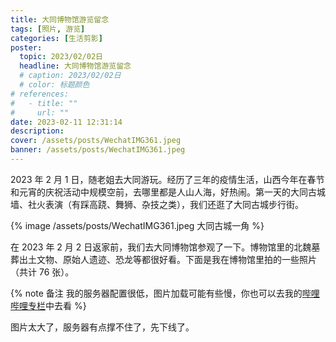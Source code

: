 ```yaml
---
title: 大同博物馆游览留念
tags: [照片, 游览]
categories: [生活剪影]
poster:
  topic: 2023/02/02日
  headline: 大同博物馆游览留念
  # caption: 2023/02/02日
  # color: 标题颜色
# references:
#   - title: ""
#     url: ""
date: 2023-02-11 12:31:14
description:
cover: /assets/posts/WechatIMG361.jpeg
banner: /assets/posts/WechatIMG361.jpeg
---
```


2023 年 2 月 1 日，随老姐去大同游玩。经历了三年的疫情生活，山西今年在春节和元宵的庆祝活动中规模空前，去哪里都是人山人海，好热闹。第一天的大同古城墙、社火表演（有踩高跷、舞狮、杂技之类），我们还逛了大同古城步行街。

{% image /assets/posts/WechatIMG361.jpeg 大同古城一角 %}

在 2023 年 2 月 2 日返家前，我们去大同博物馆参观了一下。博物馆里的北魏墓葬出土文物、原始人遗迹、恐龙等都很好看。下面是我在博物馆里拍的一些照片（共计 76 张）。

{% note 备注 我的服务器配置很低，图片加载可能有些慢，你也可以去我的[哔哩哔哩专栏](https://www.bilibili.com/read/cv21761283)中去看 %}

图片太大了，服务器有点撑不住了，先下线了。

<!--
{% image /assets/posts/大同博物馆/P1000370.JPG  %}
{% image /assets/posts/大同博物馆/P1000371.JPG  %}
{% image /assets/posts/大同博物馆/P1000372.JPG  %}
{% image /assets/posts/大同博物馆/P1000373.JPG  %}
{% image /assets/posts/大同博物馆/P1000374.JPG  %}
{% image /assets/posts/大同博物馆/P1000375.JPG  %}
{% image /assets/posts/大同博物馆/P1000376.JPG  %}
{% image /assets/posts/大同博物馆/P1000377.JPG  %}
{% image /assets/posts/大同博物馆/P1000378.JPG  %}
{% image /assets/posts/大同博物馆/P1000379.JPG  %}

{% image /assets/posts/大同博物馆/P1000380.JPG  %}
{% image /assets/posts/大同博物馆/P1000381.JPG  %}
{% image /assets/posts/大同博物馆/P1000382.JPG  %}
{% image /assets/posts/大同博物馆/P1000383.JPG  %}
{% image /assets/posts/大同博物馆/P1000384.JPG  %}
{% image /assets/posts/大同博物馆/P1000385.JPG  %}
{% image /assets/posts/大同博物馆/P1000386.JPG  %}
{% image /assets/posts/大同博物馆/P1000387.JPG  %}
{% image /assets/posts/大同博物馆/P1000388.JPG  %}
{% image /assets/posts/大同博物馆/P1000389.JPG  %}

{% image /assets/posts/大同博物馆/P1000390.JPG  %}
{% image /assets/posts/大同博物馆/P1000391.JPG  %}
{% image /assets/posts/大同博物馆/P1000392.JPG  %}
{% image /assets/posts/大同博物馆/P1000393.JPG  %}
{% image /assets/posts/大同博物馆/P1000394.JPG  %}
{% image /assets/posts/大同博物馆/P1000395.JPG  %}
{% image /assets/posts/大同博物馆/P1000396.JPG  %}
{% image /assets/posts/大同博物馆/P1000397.JPG  %}
{% image /assets/posts/大同博物馆/P1000398.JPG  %}
{% image /assets/posts/大同博物馆/P1000399.JPG  %}

{% image /assets/posts/大同博物馆/P1000400.JPG  %}
{% image /assets/posts/大同博物馆/P1000401.JPG  %}
{% image /assets/posts/大同博物馆/P1000402.JPG  %}
{% image /assets/posts/大同博物馆/P1000403.JPG  %}
{% image /assets/posts/大同博物馆/P1000404.JPG  %}
{% image /assets/posts/大同博物馆/P1000405.JPG  %}
{% image /assets/posts/大同博物馆/P1000406.JPG  %}
{% image /assets/posts/大同博物馆/P1000407.JPG  %}
{% image /assets/posts/大同博物馆/P1000408.JPG  %}
{% image /assets/posts/大同博物馆/P1000409.JPG  %}

{% image /assets/posts/大同博物馆/P1000410.JPG  %}
{% image /assets/posts/大同博物馆/P1000411.JPG  %}
{% image /assets/posts/大同博物馆/P1000412.JPG  %}
{% image /assets/posts/大同博物馆/P1000413.JPG  %}
{% image /assets/posts/大同博物馆/P1000414.JPG  %}
{% image /assets/posts/大同博物馆/P1000415.JPG  %}
{% image /assets/posts/大同博物馆/P1000416.JPG  %}
{% image /assets/posts/大同博物馆/P1000417.JPG  %}
{% image /assets/posts/大同博物馆/P1000418.JPG  %}
{% image /assets/posts/大同博物馆/P1000419.JPG  %}

{% image /assets/posts/大同博物馆/P1000420.JPG  %}
{% image /assets/posts/大同博物馆/P1000421.JPG  %}
{% image /assets/posts/大同博物馆/P1000422.JPG  %}
{% image /assets/posts/大同博物馆/P1000423.JPG  %}
{% image /assets/posts/大同博物馆/P1000424.JPG  %}
{% image /assets/posts/大同博物馆/P1000425.JPG  %}
{% image /assets/posts/大同博物馆/P1000426.JPG  %}
{% image /assets/posts/大同博物馆/P1000427.JPG  %}
{% image /assets/posts/大同博物馆/P1000428.JPG  %}
{% image /assets/posts/大同博物馆/P1000429.JPG  %}

{% image /assets/posts/大同博物馆/P1000430.JPG  %}
{% image /assets/posts/大同博物馆/P1000431.JPG  %}
{% image /assets/posts/大同博物馆/P1000432.JPG  %}
{% image /assets/posts/大同博物馆/P1000433.JPG  %}
{% image /assets/posts/大同博物馆/P1000434.JPG  %}
{% image /assets/posts/大同博物馆/P1000435.JPG  %}
{% image /assets/posts/大同博物馆/P1000436.JPG  %}
{% image /assets/posts/大同博物馆/P1000437.JPG  %}
{% image /assets/posts/大同博物馆/P1000438.JPG  %}
{% image /assets/posts/大同博物馆/P1000439.JPG  %}

{% image /assets/posts/大同博物馆/P1000440.JPG  %}
{% image /assets/posts/大同博物馆/P1000441.JPG  %}
{% image /assets/posts/大同博物馆/P1000442.JPG  %}
{% image /assets/posts/大同博物馆/P1000443.JPG  %}
{% image /assets/posts/大同博物馆/P1000444.JPG  %}
{% image /assets/posts/大同博物馆/P1000445.JPG  %}
{% image /assets/posts/大同博物馆/P1000446.JPG  %} -->
